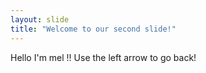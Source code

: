 ```yaml
---
layout: slide
title: "Welcome to our second slide!"
---
```

Hello I'm mel !!
Use the left arrow to go back!
